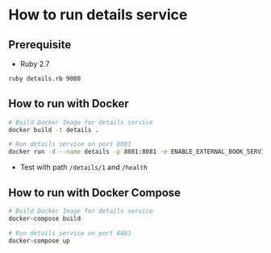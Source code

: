 # How to run details service

## Prerequisite

* Ruby 2.7

```bash
ruby details.rb 9080
```

## How to run with Docker

```bash
# Build Docker Image for details service
docker build -t details .

# Run details service on port 8081
docker run -d --name details -p 8081:8081 -e ENABLE_EXTERNAL_BOOK_SERVICE=true details
```

* Test with path `/details/1` and `/health`


## How to run with Docker Compose

```bash
# Build Docker Image for details service
docker-compose build

# Run details service on port 8081
docker-compose up
```